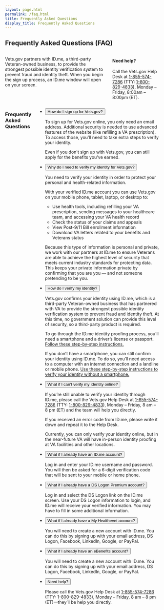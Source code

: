 ```yaml
---
layout: page.html
permalink: /faq.html
title: Frequently Asked Questions
display_title: Frequently Asked Questions
---
```

<main itemscope itemtype="http://schema.org/FAQPage">
  <div class="row">
    <article class="usa-content columns faq-page">
      <h1>Frequently Asked Questions (FAQ)</h1>
      <div class="main home signup" role="main">
        <div class="section main-menu">
          <div class="row">
            <div class="small-12 columns">
              <p>
                Vets.gov partners with ID.me, a third-party Veteran-owned business, to provide the strongest possible identity verification system to prevent fraud and identity theft. When you begin the sign up process, an ID.me window will open on your screen.
              </p>
              <div class="feature">
                <h4>Need help?</h4>
                <p>
                  Call the Vets.gov Help Desk at <a href="tel:+18555747286">1-855-574-7286</a> (TTY: <a href="tel:+18008294833">1-800-829-4833</a>), Monday – Friday, 8:00am – 8:00pm (ET).
                </p>
              </div>
            </div>
          </div>
          <div class="row">
            <div class="small-12 columns">
              <h3>Frequently Asked Questions</h3>
              <div class="usa-accordion">
                <ul class="usa-unstyled-list">
                  <li markdown=“1” itemscope itemtype="http://schema.org/Question">
                    <button class="usa-button-unstyled usa-accordion-button" aria-controls="dbq1" itemprop="name">How do I sign up for Vets.gov?</button>
                    <div id="dbq1" class="usa-accordion-content" itemprop="acceptedAnswer" itemscope itemtype="http://schema.org/Answer">
                      <div itemprop="text">
                        <p>To sign up for Vets.gov online, you only need an email address. Additional security is needed to use advanced features of the website (like refilling a VA prescription). To access those, you’ll need to take extra steps to verify your identity.</p>
                        <p>Even if you don't sign up with Vets.gov, you can still apply for the benefits you've earned.</p>
                      </div>
                    </div>
                  </li>
                  <li markdown=“1” itemscope itemtype="http://schema.org/Question">
                    <button class="usa-button-unstyled usa-accordion-button" aria-controls="dbq2" itemprop="name">
                      Why do I need to verify my identity for Vets.gov?
                    </button>
                    <div id="dbq2" class="usa-accordion-content" itemprop="acceptedAnswer" itemscope itemtype="http://schema.org/Answer">
                      <div itemprop="text">
                        <p>You need to verify your identity in order to protect your personal and health-related information.</p>
                        <p>With your verified ID.me account you can use Vets.gov on your mobile phone, tablet, laptop, or desktop to:</p>
                        <ul>
                          <li>Use health tools, including refilling your VA prescription, sending messages to your healthcare team, and accessing your VA health record</li>
                          <li>Check the status of your claims and appeals</li>
                          <li>View Post-9/11 Bill enrollment information</li>
                          <li>Download VA letters related to your benefits and Veterans status</li>
                        </ul>
                        <p>
                          Because this type of information is personal and private, we work with our partners at ID.me to ensure Veterans are able to achieve the highest level of security that meets current industry standards for protecting data. This keeps your private information private by confirming that you are you — and not someone pretending to be you.
                        </p>
                      </div>
                    </div>
                  </li>
                  <li markdown=“1” itemscope itemtype="http://schema.org/Question">
                    <button class="usa-button-unstyled usa-accordion-button" aria-controls="dbq3" itemprop="name">
                      How do I verify my identity?
                    </button>
                    <div id="dbq3" class="usa-accordion-content" itemprop="acceptedAnswer" itemscope itemtype="http://schema.org/Answer">
                      <div itemprop="text">
                        <p>Vets.gov confirms your identity using ID.me, which is a third-party Veteran-owned business that has partnered with VA to provide the strongest possible identity verification system to prevent fraud and identity theft. At this time, no government solution can provide this level of security, so a third-party product is required.</p>
                        <p>To go through the ID.me identity proofing process, you’ll need a smartphone and a driver’s license or passport. <a href="https://support.id.me/hc/en-us/articles/229334788-How-do-I-complete-the-LOA3-identity-proofing-process-">Follow these step-by-step instructions.</a></p>
                        <p>
                          If you don’t have a smartphone, you can still confirm your identity using ID.me. To do so, you’ll need access to a computer with an internet connection and a landline or mobile phone. <a href="https://support.id.me/hc/en-us/articles/229334788-How-do-I-complete-the-LOA3-identity-proofing-process-">Use these step-by-step instructions to verify your identity without a smartphone.</a>
                        </p>
                      </div>
                    </div>
                  </li>
                  <li markdown=“1” itemscope itemtype="http://schema.org/Question">
                    <button class="usa-button-unstyled usa-accordion-button" aria-controls="dbq4" itemprop="name">
                      What if I can’t verify my identity online?
                    </button>
                    <div id="dbq4" class="usa-accordion-content" itemprop="acceptedAnswer" itemscope itemtype="http://schema.org/Answer">
                      <div itemprop="text">
                        <p>If you’re still unable to verify your identity through ID.me, please call the Vets.gov Help Desk at <a href="tel:+18555747286">1-855-574-7286</a> (TTY: <a href="tel:+18008294833">1-800-829-4833</a>), Monday – Friday, 8 am – 8 pm (ET) and the team will help you directly.</p>
                        <p>If you received an error code from ID.me, please write it down and repeat it to the Help Desk.</p>
                        <p>Currently, you can only verify your identity online, but in the near-future VA will have in-person identity proofing at VA facilities and other locations.</p>
                      </div>
                    </div>
                  </li>
                  <li markdown=“1” itemscope itemtype="http://schema.org/Question">
                    <button class="usa-button-unstyled usa-accordion-button" aria-controls="dbq5" itemprop="name">
                      What if I already have an ID.me account?
                    </button>
                    <div id="dbq5" class="usa-accordion-content" itemprop="acceptedAnswer" itemscope itemtype="http://schema.org/Answer">
                      <div itemprop="text">
                        <p>Log in and enter your ID.me username and password. You will then be asked for a 6-digit verification code that will be sent to your mobile or home phone.</p>
                      </div>
                    </div>
                  </li>
                  <li markdown=“1” itemscope itemtype="http://schema.org/Question">
                    <button class="usa-button-unstyled usa-accordion-button" aria-controls="dbq6" itemprop="name">
                      What if I already have a DS Logon Premium account?
                    </button>
                    <div id="dbq6" class="usa-accordion-content" itemprop="acceptedAnswer" itemscope itemtype="http://schema.org/Answer">
                      <div itemprop="text">
                        <p>Log in and select the DS Logon link on the ID.me screen. Use your DS Logon information to login, and ID.me will receive your verified information. You may have to fill in some additional information.</p>
                      </div>
                    </div>
                  </li>
                  <li markdown=“1” itemscope itemtype="http://schema.org/Question">
                    <button class="usa-button-unstyled usa-accordion-button" aria-controls="dbq7" itemprop="name">
                      What if I already have a My Healthevet account?
                    </button>
                    <div id="dbq7" class="usa-accordion-content" itemprop="acceptedAnswer" itemscope itemtype="http://schema.org/Answer">
                      <div itemprop="text">
                        <p>You will need to create a new account with ID.me. You can do this by signing up with your email address, DS Logon, Facebook, LinkedIn, Google, or PayPal.</p>
                      </div>
                    </div>
                  </li>
                  <li markdown=“1” itemscope itemtype="http://schema.org/Question">
                    <button class="usa-button-unstyled usa-accordion-button" aria-controls="dbq8" itemprop="name">
                      What if I already have an eBenefits account?
                    </button>
                    <div id="dbq8" class="usa-accordion-content" itemprop="acceptedAnswer" itemscope itemtype="http://schema.org/Answer">
                      <div itemprop="text">
                        <p>You will need to create a new account with ID.me. You can do this by signing up with your email address, DS Logon, Facebook, LinkedIn, Google, or PayPal.</p>
                      </div>
                    </div>
                  </li>
                  <li markdown=“1” itemscope itemtype="http://schema.org/Question">
                    <button class="usa-button-unstyled usa-accordion-button" aria-controls="dbq9" itemprop="name">
                      Need help?
                    </button>
                    <div id="dbq9" class="usa-accordion-content" itemprop="acceptedAnswer" itemscope itemtype="http://schema.org/Answer">
                      <div itemprop="text">
                        <p>Please call the Vets.gov Help Desk at <a href="tel:+18555747286">1-855-574-7286</a> (TTY: <a href="tel:+18008294833">1-800-829-4833</a>), Monday – Friday, 8 am – 8 pm (ET)—they’ll be help you directly.</p>
                      </div>
                    </div>
                  </li>
                </ul>
              </div>
            </div>
          </div>
        </div>
      </div>
    </article>
  </div>
</main>


<script src="https://standards.usa.gov/assets/js/vendor/uswds.min.js" type="text/javascript"></script>

<!--- TODO: find a proper place to import USWDS JS for static pages -->
